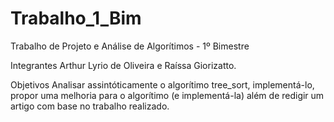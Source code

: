 Trabalho_1_Bim
==============

Trabalho de Projeto e Análise de Algorítimos - 1º Bimestre

Integrantes
Arthur Lyrio de Oliveira e Raíssa Giorizatto.

Objetivos
Analisar assintóticamente o algorítimo tree_sort, implementá-lo, propor uma melhoria para o algorítimo (e implementá-la) além de redigir um artigo com base no trabalho realizado.
